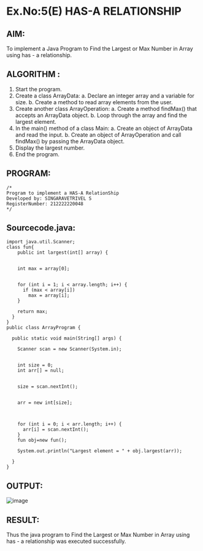 # Ex.No:5(E) HAS-A RELATIONSHIP
## AIM:
To implement a  Java Program to Find the Largest or Max Number in Array using has - a relationship.
## ALGORITHM :
1.	Start the program.
2.	Create a class ArrayData:
a.	Declare an integer array and a variable for size.
b.	Create a method to read array elements from the user.
3.	Create another class ArrayOperation:
a.	Create a method findMax() that accepts an ArrayData object.
b.	Loop through the array and find the largest element.
4.	In the main() method of a class Main:
a.	Create an object of ArrayData and read the input.
b.	Create an object of ArrayOperation and call findMax() by passing the ArrayData object.
5.	Display the largest number.
6.	End the program.



## PROGRAM:
 ```
/*
Program to implement a HAS-A RelationShip
Developed by: SINGARAVETRIVEL S
RegisterNumber: 212222220048
*/
```

## Sourcecode.java:
```
import java.util.Scanner;
class fun{
    public int largest(int[] array) {
    
    
    int max = array[0];

   
    for (int i = 1; i < array.length; i++) {
      if (max < array[i])
        max = array[i];
    }

    return max;
  }
}
public class ArrayProgram {

  public static void main(String[] args) {
   
    Scanner scan = new Scanner(System.in);

    
    int size = 0;
    int arr[] = null;

   
    size = scan.nextInt();

   
    arr = new int[size];

  
  
    for (int i = 0; i < arr.length; i++) {
      arr[i] = scan.nextInt();
    }
    fun obj=new fun();
   
    System.out.println("Largest element = " + obj.largest(arr));

  }
}
```

## OUTPUT:

![image](https://github.com/user-attachments/assets/7c18ff67-c7e8-4e8f-8ea6-36738cac64e9)


## RESULT:
Thus the java program to Find the Largest or Max Number in Array using has - a relationship was executed successfully. 
